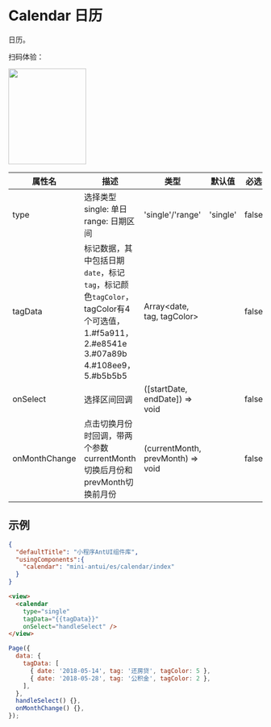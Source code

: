 # Calendar 日历

日历。

扫码体验：

<img src="https://gw.alipayobjects.com/zos/rmsportal/DFLnQbhXIrEgpCAIIBOv.jpeg" width="154" height="190" />


| 属性名 | 描述 | 类型 | 默认值 | 必选 |
|----|----|----|----|----|
| type | 选择类型 single: 单日 range: 日期区间 | 'single'/'range' | 'single'| false
| tagData | 标记数据，其中包括日期`date`，标记`tag`，标记颜色`tagColor`，tagColor有4个可选值，1.#f5a911，2.#e8541e 3.#07a89b 4.#108ee9，5.#b5b5b5 | Array<date, tag, tagColor> | | false
| onSelect | 选择区间回调 | ([startDate, endDate]) => void | | false
| onMonthChange | 点击切换月份时回调，带两个参数currentMonth切换后月份和prevMonth切换前月份 | (currentMonth, prevMonth) => void | | false |

## 示例

```json
{
  "defaultTitle": "小程序AntUI组件库",
  "usingComponents":{
    "calendar": "mini-antui/es/calendar/index"
  }
}
```

```html
<view>
  <calendar
    type="single"
    tagData="{{tagData}}"
    onSelect="handleSelect" />
</view>
```

```javascript
Page({
  data: {
    tagData: [
      { date: '2018-05-14', tag: '还房贷', tagColor: 5 },
      { date: '2018-05-28', tag: '公积金', tagColor: 2 },
    ],
  },
  handleSelect() {},
  onMonthChange() {},
});
```
